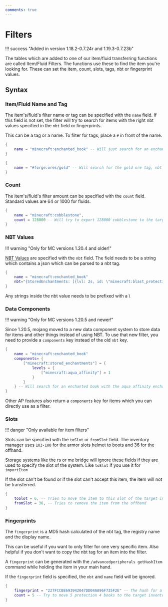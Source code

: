```yaml
---
comments: true
---
```


# Filters

!!! success "Added in version 1.18.2-0.7.24r and 1.19.3-0.7.23b"

The tables which are added to one of our item/fluid transferring functions are called Item/Fluid Filters. The functions
use these to find the item you're looking for.
These can set the item, count, slots, tags, nbt or fingerprint values.

## Syntax

### Item/Fluid Name and Tag

The item's/fluid's filter name or tag can be specified with the `name` field.
If this field is not set, the filter will try to search for items with the right nbt values specified in the `nbt` field
or fingerprints.

This can be a tag or a name. To filter for tags, place a `#` in front of the name.

```lua
{
    name = "minecraft:enchanted_book" -- Will just search for an enchanted book, nbt values are ginored
}
```

```lua
{
    name = "#forge:ores/gold" -- Will search for the gold ore tag, nbt values are ignored
}
```

### Count

The item's/fluid's filter amount can be specified with the `count` field.
Standard values are 64 or 1000 for fluids.

```lua
{
    name = "minecraft:cobblestone",
    count = 128000 -- Will try to export 128000 cobblestone to the target inventory. It will transfer less if there is not enough space in the target inventory or if there aren't enough items in the source inventory
}
```

### NBT Values

!!! warning "Only for MC versions 1.20.4 and older!"

[NBT Values](https://minecraft.fandom.com/wiki/NBT_format) are specified with the `nbt` field. The field needs to be a
string which contains a json which can be parsed to a nbt tag.

```lua
{
    name = "minecraft:enchanted_book" 
    nbt="{StoredEnchantments: [{lvl: 2s, id: \"minecraft:blast_protection\"}]}"} -- Will search for an enchanted book with the blast protection enchantment level 2
}
```

Any strings inside the nbt value needs to be prefixed with a \\

### Data Components

!!! warning "Only for MC versions 1.20.5 and newer!"

Since 1.20.5, mojang moved to a new data component system to store data for items and other things instead of using NBT.
To use that new filter, you need to provide a `components` key instead of the old `nbt` key.

```lua
{
    name = "minecraft:enchanted_book" 
    components= {
        ["minecraft:stored_enchantments"] = {
            levels = {
                ["minecraft:aqua_affinity"] = 1
            }
        }
    } -- Will search for an enchanted book with the aqua affinity enchantment level 1
}
```

Other AP features also return a `components` key for items which you can directly use as a filter.

### Slots

!!! danger "Only available for item filters"

Slots can be specified with the `toSlot` or `fromSlot` field.
The inventory manager uses `103-100` for the armor slots helmet to boots and 36 for the offhand.

Storage systems like the rs or me bridge will ignore these fields if they are used to specify the slot of the system.
Like `toSlot` if you use it for `importItem`

If the slot can't be found or if the slot can't accept this item, the item will not be transferred.

```lua
{
    toSlot = 6, -- Tries to move the item to this slot of the target inventory
    fromSlot = 36, -- Tries to remove the item from the offhand
}
```

### Fingerprints

The `fingerprint` is a MD5 hash calculated of the nbt tag, the registry name and the display name.

This can be useful if you want to only filter for one very specific item.
Also helpful if you don't want to copy the nbt tag for an item into the filter.

A `fingerprint` can be generated with the `/advancedperipherals getHashItem` command while holding the item in your main
hand.

If the `fingerprint` field is specified, the `nbt` and `name` field will be ignored.

```lua
{
    fingerprint = "227FCCBE693942047DD04AA96F735F2E" -- The hash for a protection 4 enchanted book
    count = 5 -- Try to move 5 protection 4 books to the target inventory
}
```
